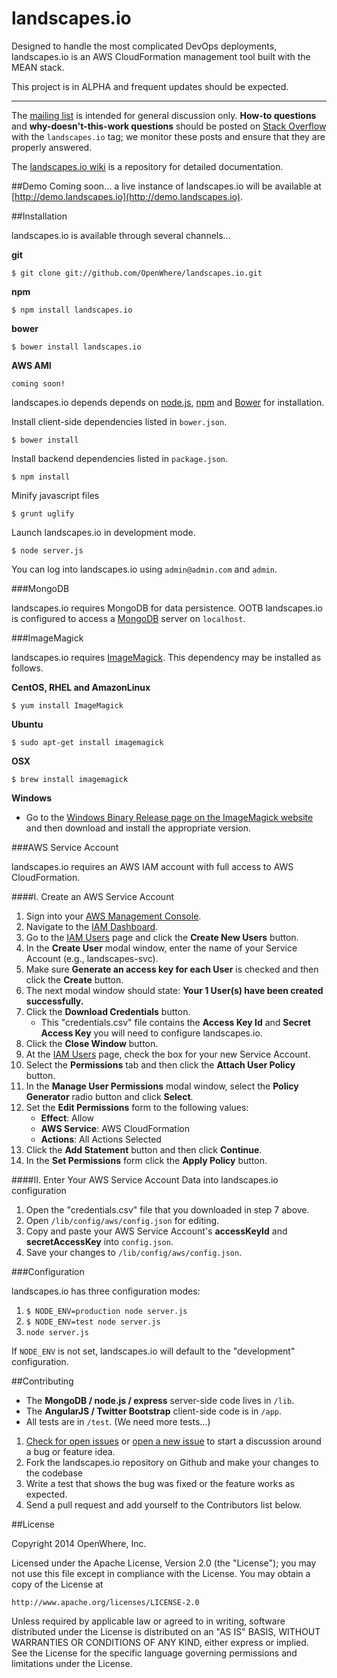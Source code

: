 landscapes.io
===============
Designed to handle the most complicated DevOps deployments, landscapes.io is an AWS CloudFormation management tool built with the MEAN stack.

This project is in ALPHA and frequent updates should be expected.


---


The [mailing list](https://groups.google.com/forum/#!forum/landscapes-io) is intended for general discussion only.
**How-to questions** and **why-doesn't-this-work questions** should be posted on
[Stack Overflow](http://www.stackoverflow.com/search?q=landscapes.io) with the `landscapes.io` tag;
we monitor these posts and ensure that they are properly answered.


The [landscapes.io wiki](https://github.com/OpenWhere/landscapes.io/wiki) is a repository for detailed documentation. 



##Demo
Coming soon... a live instance of landscapes.io will be available at [http://demo.landscapes.io](http://demo.landscapes.io).



##Installation

landscapes.io is available through several channels...


**git**

    $ git clone git://github.com/OpenWhere/landscapes.io.git

**npm**

    $ npm install landscapes.io

**bower**

    $ bower install landscapes.io


**AWS AMI**

    coming soon!
    

landscapes.io depends depends on [node.js](http://nodejs.org/), [npm](https://www.npmjs.org/) and [Bower](http://bower.io/) for installation.

Install client-side dependencies listed in `bower.json`.

    $ bower install
    
Install backend dependencies listed in `package.json`.

    $ npm install
    

Minify javascript files

    $ grunt uglify

Launch landscapes.io in development mode.

    $ node server.js
    
You can log into landscapes.io using `admin@admin.com` and `admin`.


###MongoDB

landscapes.io requires MongoDB for data persistence. OOTB landscapes.io is configured to access a [MongoDB](http://www.mongodb.org) server on `localhost`.


###ImageMagick

landscapes.io requires [ImageMagick](http://www.imagemagick.org). This dependency may be installed as follows.

**CentOS, RHEL and AmazonLinux**

	$ yum install ImageMagick


**Ubuntu**

	$ sudo apt-get install imagemagick


**OSX**

	$ brew install imagemagick


**Windows**

* Go to the [Windows Binary Release page on the ImageMagick website](http://www.imagemagick.org/script/binary-releases.php#windows) and then download and install the appropriate version.


###AWS Service Account

landscapes.io requires an AWS IAM account with full access to AWS CloudFormation.

####I. Create an AWS Service Account

1. Sign into your [AWS Management Console](https://console.aws.amazon.com).
2. Navigate to the [IAM Dashboard](https://console.aws.amazon.com/iam).
3. Go to the [IAM Users](https://console.aws.amazon.com/iam/home#users) page and click the **Create New Users** button.
4. In the **Create User** modal window, enter the name of your Service Account (e.g., landscapes-svc).
5. Make sure **Generate an access key for each User** is checked and then click the **Create** button.
6. The next modal window should state: **Your 1 User(s) have been created successfully.**
7. Click the **Download Credentials** button.
    * This "credentials.csv" file contains the **Access Key Id** and **Secret Access Key** you will need to configure landscapes.io.
8. Click the **Close Window** button.
10. At the [IAM Users](https://console.aws.amazon.com/iam/home#users) page, check the box for your new Service Account.
11. Select the **Permissions** tab and then click the **Attach User Policy** button.
12. In the **Manage User Permissions** modal window, select the **Policy Generator** radio button and click **Select**.
13. Set the **Edit Permissions** form to the following values:
    * **Effect**: Allow
    * **AWS Service**: AWS CloudFormation
    * **Actions**: All Actions Selected
14. Click the **Add Statement** button and then click **Continue**.
15. In the **Set Permissions** form click the **Apply Policy** button.

####II. Enter Your AWS Service Account Data into landscapes.io configuration

1. Open the "credentials.csv" file that you downloaded in step 7 above. 
2. Open `/lib/config/aws/config.json` for editing.  
3. Copy and paste your AWS Service Account's **accessKeyId** and **secretAccessKey** into `config.json`.
4. Save your changes to `/lib/config/aws/config.json`.


###Configuration

landscapes.io has three configuration modes:

1. `$ NODE_ENV=production node server.js`
2. `$ NODE_ENV=test node server.js`
3. `node server.js`

If `NODE_ENV` is not set, landscapes.io will default to the "development" configuration.



##Contributing
* The **MongoDB / node.js / express** server-side code lives in `/lib`.
* The **AngularJS / Twitter Bootstrap** client-side code is in `/app`.
* All tests are in `/test`. (We need more tests...)

1. [Check for open issues](https://github.com/OpenWhere/landscapes.io/issues) or [open a new issue](https://github.com/OpenWhere/landscapes.io/issues/new) to start a discussion around a bug or feature idea.
2. Fork the landscapes.io repository on Github and make your changes to the codebase
3. Write a test that shows the bug was fixed or the feature works as expected.
4. Send a pull request and add yourself to the Contributors list below.



##License

Copyright 2014 OpenWhere, Inc.

Licensed under the Apache License, Version 2.0 (the "License");
you may not use this file except in compliance with the License.
You may obtain a copy of the License at

    http://www.apache.org/licenses/LICENSE-2.0

Unless required by applicable law or agreed to in writing, software
distributed under the License is distributed on an "AS IS" BASIS,
WITHOUT WARRANTIES OR CONDITIONS OF ANY KIND, either express or implied.
See the License for the specific language governing permissions and
limitations under the License.
